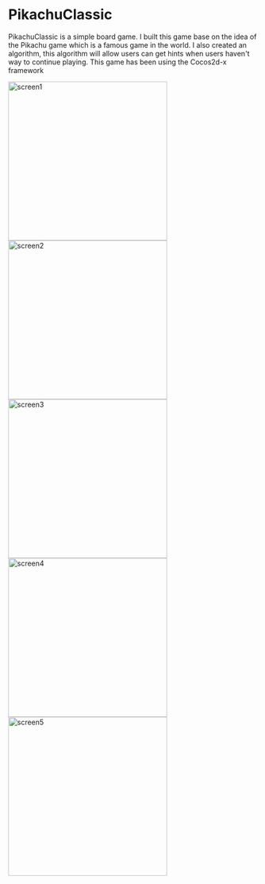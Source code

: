 # PikachuClassic
PikachuClassic is a simple board game. I built this game base on the idea of the Pikachu game which is a famous game in the world. I also created an algorithm, this algorithm will allow users can get hints when users haven't way to continue playing. This game has been using the Cocos2d-x framework

<img width="320" alt="screen1" src="https://user-images.githubusercontent.com/15699560/130363737-3d6041c3-d232-48ce-8d3a-305508c82241.png">
<img width="320" alt="screen2" src="https://user-images.githubusercontent.com/15699560/130363745-1b70225c-0d6b-4f8e-85a8-769967c426e6.png">
<img width="320" alt="screen3" src="https://user-images.githubusercontent.com/15699560/130363747-2859a0ac-be14-4011-9a6e-a57f34a6972a.png">
<img width="320" alt="screen4" src="https://user-images.githubusercontent.com/15699560/130363749-789d67e6-e0eb-4b2e-8848-0ff018abba7a.png">
<img width="320" alt="screen5" src="https://user-images.githubusercontent.com/15699560/130363750-2002b687-0423-4d3f-8a26-18703889ef14.png">

